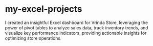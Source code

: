 # my-excel-projects
I created an insightful Excel dashboard for Vrinda Store, leveraging the power of pivot tables to analyze sales data, track inventory trends, and visualize key performance indicators, providing actionable insights for optimizing store operations.
